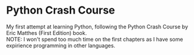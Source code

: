 # Python Crash Course

My first attempt at learning Python, following the Python Crash Course by Eric Matthes (First Edition) book.  
NOTE: I won't spend too much time on the first chapters as I have some expirience programming in other languages.
